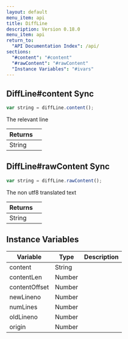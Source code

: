 ```yaml
---
layout: default
menu_item: api
title: DiffLine
description: Version 0.18.0
menu_item: api
return_to:
  "API Documentation Index": /api/
sections:
  "#content": "#content"
  "#rawContent": "#rawContent"
  "Instance Variables": "#ivars"
---
```


## <a name="content"></a><span>DiffLine#</span>content <span class="tags"><span class="sync">Sync</span></span>

```js
var string = diffLine.content();
```

The relevant line

| Returns |  |
| --- | --- |
| String |  |

## <a name="rawContent"></a><span>DiffLine#</span>rawContent <span class="tags"><span class="sync">Sync</span></span>

```js
var string = diffLine.rawContent();
```

The non utf8 translated text

| Returns |  |
| --- | --- |
| String |  |

## <a name="ivars"></a>Instance Variables

| Variable | Type | Description |
| --- | --- | --- |
| <a name="content"></a>content | String |  |
| <a name="contentLen"></a>contentLen | Number |  |
| <a name="contentOffset"></a>contentOffset | Number |  |
| <a name="newLineno"></a>newLineno | Number |  |
| <a name="numLines"></a>numLines | Number |  |
| <a name="oldLineno"></a>oldLineno | Number |  |
| <a name="origin"></a>origin | Number |  |

